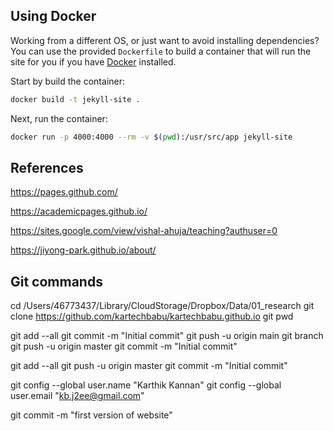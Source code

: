 ## Using Docker

Working from a different OS, or just want to avoid installing dependencies? You can use the provided `Dockerfile` to build a container that will run the site for you if you have [Docker](https://www.docker.com/) installed.

Start by build the container:

```bash
docker build -t jekyll-site .
```

Next, run the container:
```bash
docker run -p 4000:4000 --rm -v $(pwd):/usr/src/app jekyll-site
```
## References

https://pages.github.com/

https://academicpages.github.io/

https://sites.google.com/view/vishal-ahuja/teaching?authuser=0

https://jiyong-park.github.io/about/ 

## Git commands

cd /Users/46773437/Library/CloudStorage/Dropbox/Data/01_research 
git clone https://github.com/kartechbabu/kartechbabu.github.io
git 
pwd


git add --all
git commit -m "Initial commit"
git push -u origin main
git branch
git push -u origin master
git commit -m "Initial commit"

git add --all
git push -u origin master
git commit -m "Initial commit"


git config --global user.name "Karthik Kannan"
git config --global user.email "kb.j2ee@gmail.com"

git commit -m "first version of website"